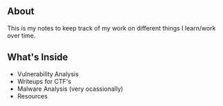 ## About

This is my notes to keep track of my work on different things I learn/work over time. 


## What's Inside

* Vulnerability Analysis
* Writeups for CTF's
* Malware Analysis (very ocassionally)
* Resources
